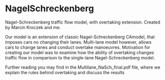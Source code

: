 # NagelSchreckenberg
Nagel-Schreckenberg traffic flow model, with overtaking extension.
Created by Marcin Kroczek and me.

Our model is an extension of classic Nagel-Schreckenberg CAmodel, that imposes cars no changing their lanes.
Multi-lane model however, allows cars to change lanes and conduct overtake manoeuvres. Motivation for creating 
our model was to examine how the ability of overtaking changes traffic flow in comparison to the single-lane Nagel-Schreckenberg model.

Further reading you may find in the Multilane_NaSch_final.pdf file, where we explain the rules behind overtaking and discuss the results
